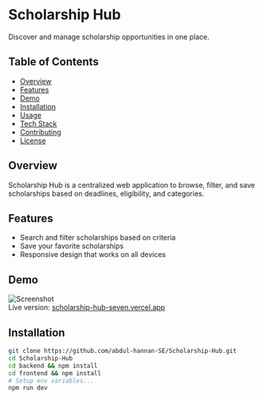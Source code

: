 # Scholarship Hub

Discover and manage scholarship opportunities in one place.

## Table of Contents
- [Overview](#overview)
- [Features](#features)
- [Demo](#demo)
- [Installation](#installation)
- [Usage](#usage)
- [Tech Stack](#tech-stack)
- [Contributing](#contributing)
- [License](#license)

## Overview
Scholarship Hub is a centralized web application to browse, filter, and save scholarships based on deadlines, eligibility, and categories.

## Features
- Search and filter scholarships based on criteria
- Save your favorite scholarships
- Responsive design that works on all devices

## Demo
![Screenshot](./demo/screenshot.png)  
Live version: [scholarship-hub-seven.vercel.app](https://scholarship-hub-seven.vercel.app)

## Installation
```bash
git clone https://github.com/abdul-hannan-SE/Scholarship-Hub.git
cd Scholarship-Hub
cd backend && npm install
cd frontend && npm install
# Setup env variables...
npm run dev
